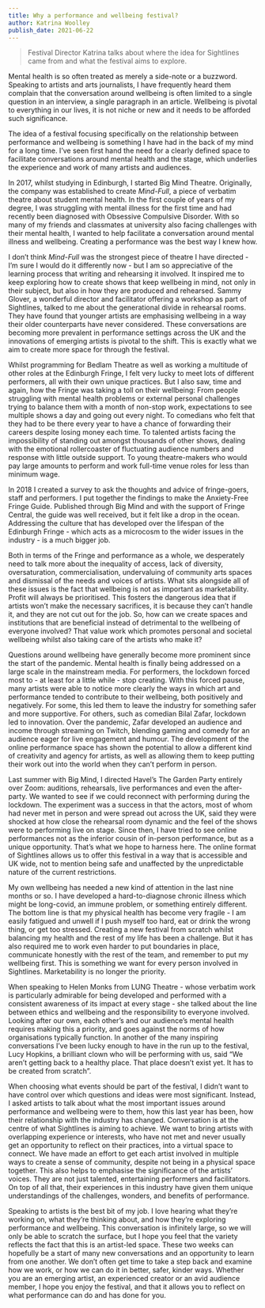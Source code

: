 ```yaml
---
title: Why a performance and wellbeing festival?
author: Katrina Woolley
publish_date: 2021-06-22
---
```


> Festival Director Katrina talks about where the idea for Sightlines came from and what the festival aims to explore.

Mental health is so often treated as merely a side-note or a buzzword. Speaking to artists and arts journalists, I have frequently heard them complain that the conversation around wellbeing is often limited to a single question in an interview, a single paragraph in an article. Wellbeing is pivotal to everything in our lives, it is not niche or new and it needs to be afforded such significance. 
 
The idea of a festival focusing specifically on the relationship between performance and wellbeing is something I have had in the back of my mind for a long time. I’ve seen first hand the need for a clearly defined space to facilitate conversations around mental health and the stage, which underlies the experience and work of many artists and audiences.

In 2017, whilst studying in Edinburgh, I started Big Mind Theatre. Originally, the company was established to create _Mind-Full_, a piece of verbatim theatre about student mental health. In the first couple of years of my degree, I was struggling with mental illness for the first time and had recently been diagnosed with Obsessive Compulsive Disorder. With so many of my friends and classmates at university also facing challenges with their mental health, I wanted to help facilitate a conversation around mental illness and wellbeing. Creating a performance was the best way I knew how. 

I don’t think _Mind-Full_ was the strongest piece of theatre I have directed - I’m sure I would do it differently now - but I am so appreciative of the learning process that writing and rehearsing it involved. It inspired me to keep exploring how to create shows that keep wellbeing in mind, not only in their subject, but also in how they are produced and rehearsed. Sammy Glover, a wonderful director and facilitator offering a workshop as part of Sightlines, talked to me about the generational divide in rehearsal rooms. They have found that younger artists are emphasising wellbeing in a way their older counterparts have never considered. These conversations are becoming more prevalent in performance settings across the UK and the innovations of emerging artists is pivotal to the shift. This is exactly what we aim to create more space for through the festival. 

Whilst programming for Bedlam Theatre as well as working a multitude of other roles at the Edinburgh Fringe, I felt very lucky to meet lots of different performers, all with their own unique practices. But I also saw, time and again, how the Fringe was taking a toll on their wellbeing: From people struggling with mental health problems or external personal challenges trying to balance them with a month of non-stop work, expectations to see multiple shows a day and going out every night. To comedians who felt that they had to be there every year to have a chance of forwarding their careers despite losing money each time. To talented artists facing the impossibility of standing out amongst thousands of other shows, dealing with the emotional rollercoaster of fluctuating audience numbers and response with little outside support. To young theatre-makers who would pay large amounts to perform and work full-time venue roles for less than minimum wage. 
 
In 2018 I created a survey to ask the thoughts and advice of fringe-goers, staff and performers. I put together the findings to make the Anxiety-Free Fringe Guide. Published through Big Mind and with the support of Fringe Central, the guide was well received, but it felt like a drop in the ocean.  Addressing the culture that has developed over the lifespan of the Edinburgh Fringe - which acts as a microcosm to the wider issues in the industry - is a much bigger job. 

Both in terms of the Fringe and performance as a whole, we desperately need to talk more about the inequality of access, lack of diversity, oversaturation, commercialisation, undervaluing of community arts spaces and dismissal of the needs and voices of artists. What sits alongside all of these issues is the fact that wellbeing is not as important as marketability. Profit will always be prioritised. This fosters the dangerous idea that if artists won’t make the necessary sacrifices, it is because they can’t handle it, and they are not cut out for the job. So, how can we create spaces and institutions that are beneficial instead of detrimental to the wellbeing of everyone involved? That value work which promotes personal and societal wellbeing whilst also taking care of the artists who make it?
 
Questions around wellbeing have generally become more prominent since the start of the pandemic. Mental health is finally being addressed on a large scale in the mainstream media. For performers, the lockdown forced most to - at least for a little while - stop creating. With this forced pause, many artists were able to notice more clearly the ways in which art and performance tended to contribute to their wellbeing, both positively and negatively. For some, this led them to leave the industry for something safer and more supportive. For others, such as comedian Bilal Zafar, lockdown led to innovation. Over the pandemic, Zafar developed an audience and income through streaming on Twitch, blending gaming and comedy for an audience eager for live engagement and humour. The development of the online performance space has shown the potential to allow a different kind of creativity and agency for artists, as well as allowing them to keep putting their work out into the world when they can’t perform in person. 

Last summer with Big Mind, I directed Havel’s The Garden Party entirely over Zoom: auditions, rehearsals, live performances and even the after-party. We wanted to see if we could reconnect with performing during the lockdown. The experiment was a success in that the actors, most of whom had never met in person and were spread out across the UK, said they were shocked at how close the rehearsal room dynamic and the feel of the shows were to performing live on stage. Since then, I have tried to see online performances not as the inferior cousin of in-person performance, but as a unique opportunity. That’s what we hope to harness here. The online format of Sightlines allows us to offer this festival in a way that is accessible and UK wide, not to mention being safe and unaffected by the unpredictable nature of the current restrictions.
 
My own wellbeing has needed a new kind of attention in the last nine months or so. I have developed a hard-to-diagnose chronic illness which might be long-covid, an immune problem, or something entirely different. The bottom line is that my physical health has become very fragile - I am easily fatigued and unwell if I push myself too hard, eat or drink the wrong thing, or get too stressed. Creating a new festival from scratch whilst balancing my health and the rest of my life has been a challenge. But it has also required me to work even harder to put boundaries in place, communicate honestly with the rest of the team, and remember to put my wellbeing first. This is something we want for every person involved in Sightlines. Marketability is no longer the priority.
 
When speaking to Helen Monks from LUNG Theatre - whose verbatim work is particularly admirable for being developed and performed with a consistent awareness of its impact at every stage - she talked about the line between ethics and wellbeing and the responsibility to everyone involved. Looking after our own, each other’s and our audience’s mental health requires making this a priority, and goes against the norms of how organisations typically function. In another of the many inspiring conversations I’ve been lucky enough to have in the run up to the festival, Lucy Hopkins, a brilliant clown who will be performing with us, said “We aren’t getting back to a healthy place. That place doesn’t exist yet. It has to be created from scratch”.
 
When choosing what events should be part of the festival, I didn’t want to have control over which questions and ideas were most significant. Instead, I asked artists to talk about what the most important issues around performance and wellbeing were to them, how this last year has been, how their relationship with the industry has changed. Conversation is at the centre of what Sightlines is aiming to achieve. We want to bring artists with overlapping experience or interests, who have not met and never usually get an opportunity to reflect on their practices, into a virtual space to connect. We have made an effort to get each artist involved in multiple ways  to create a sense of community, despite not being in a physical space together. This also helps to emphasise the significance of the artists’ voices. They are not just talented, entertaining performers and facilitators. On top of all that, their experiences in this industry have given them unique understandings of the challenges, wonders, and benefits of performance. 


Speaking to artists is the best bit of my job. I love hearing what they’re working on, what they’re thinking about, and how they’re exploring performance and wellbeing. This conversation is infinitely large, so we will only be able to scratch the surface, but I hope you feel that the variety reflects the fact that this is an artist-led space. These two weeks can hopefully be a start of many new conversations and an opportunity to learn from one another. We don’t often get time to take a step back and examine how we work, or how we can do it in better, safer, kinder ways. Whether you are an emerging artist, an experienced creator or an avid audience member, I hope you enjoy the festival, and that it allows you to reflect on what performance can do and has done for you.
